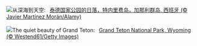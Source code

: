 ![](https://www.bing.com/th?id=OHR.TeideNational_ZH-CN1367200520_UHD.jpg&w=1000)从深海到天空:&nbsp;&ensp;[泰德国家公园的日落，特内里费岛，加那利群岛, 西班牙 (© Javier Martínez Morán/Alamy)](https://www.bing.com/th?id=OHR.TeideNational_ZH-CN1367200520_UHD.jpg)
<br><br/>
![](https://www.bing.com/th?id=OHR.SnakeRiverTeton_EN-US2749569171_UHD.jpg&w=1000)The quiet beauty of Grand Teton:&nbsp;&ensp;[Grand Teton National Park, Wyoming (© Westend61/Getty Images)](https://www.bing.com/th?id=OHR.SnakeRiverTeton_EN-US2749569171_UHD.jpg)
<br><br/>
